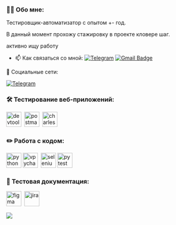 ### 👨‍💻 Обо мне:

Тестировщик-автоматизатор с опытом +- год. 

В данный момент прохожу стажировку в проекте кловере шаг.

активно ищу работу 

- 📫 Как связаться со мной: [![Telegram](https://img.shields.io/badge/-Telegram-2CA5E0?style=flat&logo=telegram&logoColor=white&link=https://t.me/SemaFFTP)](https://t.me/SemaFFTP) [![Gmail Badge](https://img.shields.io/badge/-Gmail-red?style=flat&logo=Gmail&logoColor=white)](mailto:sema.fftp@gmail.com)


🤝 Социальные сети:

[![Telegram](https://img.shields.io/badge/-Telegram-2CA5E0?style=flat&logo=telegram&logoColor=white&link=https://t.me/SemaFFTP)](https://t.me/SemaFFTP)

### 🛠 Тестирование веб-приложений:

<div>
  <img src="https://d33wubrfki0l68.cloudfront.net/38b5c953a4667366685d55db55d057c86db1fc54/a0fdc/static/acae6b24d940347661ca901ea07f47c1/chrome-dev-logo-icon.png" title="devtools" alt="devtools" width="40" height="40"/>&nbsp
  <img src="https://seeklogo.com/images/P/postman-logo-0087CA0D15-seeklogo.com.png" title="postman" alt="postman" width="40" height="40"/>&nbsp
  <img src="https://cdn.icon-icons.com/icons2/3053/PNG/512/charles_proxy_macos_bigsur_icon_190302.png" title="charles-proxy" alt="charles-proxy" width="40" height="40"/>&nbsp

### ✏️ Работа с кодом:

<div>
  <img src="https://cdn.jsdelivr.net/gh/devicons/devicon/icons/python/python-original-wordmark.svg" title="python" alt="python" width="40" height="40"/>       
  <img src="https://cdn.jsdelivr.net/gh/devicons/devicon/icons/pycharm/pycharm-original-wordmark.svg" title="pycharm" alt="vpycharm" width="40" height="40"/>&nbsp
  <img src="https://cdn.jsdelivr.net/gh/devicons/devicon/icons/selenium/selenium-original.svg" title="selenium" alt="selenium" width="40" height="40"/>
  <img src="https://cdn.jsdelivr.net/gh/devicons/devicon/icons/pytest/pytest-original-wordmark.svg" title="pytest" alt="pytest" width="40" height="40"/>&nbsp

### 📁 Тестовая документация:

<div>
  <img src="https://cdn.jsdelivr.net/gh/devicons/devicon/icons/figma/figma-original.svg" title="figma" alt="figma" width="40" height="40"/>&nbsp
  <img src="https://cdn.jsdelivr.net/gh/devicons/devicon/icons/jira/jira-original.svg" title="jira" alt="jira" width="40" height="40"/>&nbsp

  ![](https://komarev.com/ghpvc/?username=your-github-username)
